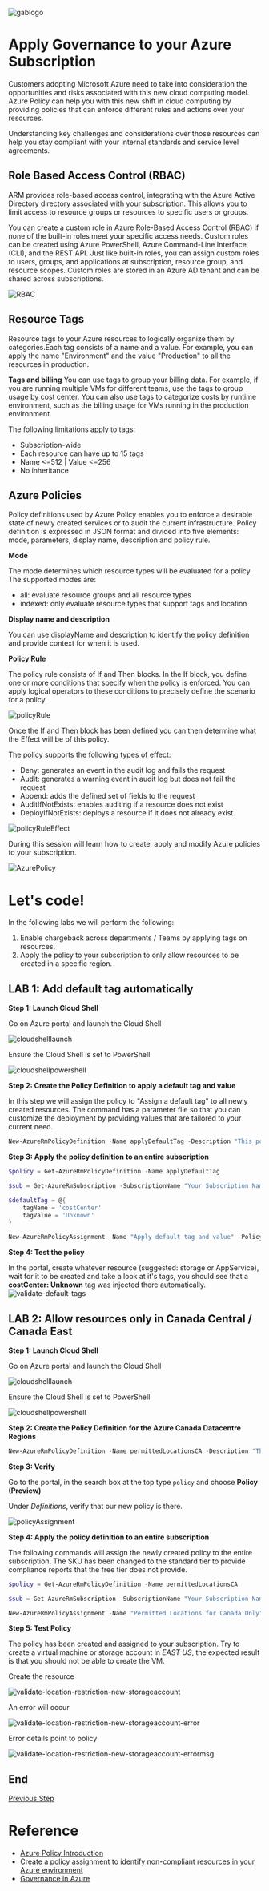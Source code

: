 ![gablogo][gablogo]
# Apply Governance to your Azure Subscription

Customers adopting Microsoft Azure need to take into consideration the opportunities and risks associated with this new cloud computing model. Azure Policy can help you with this new shift in cloud computing by providing policies that can enforce different rules and actions over your resources.

Understanding key challenges and considerations over those resources can help you stay compliant with your internal standards and service level agreements.

## Role Based Access Control (RBAC)
ARM provides role-based access control, integrating with the Azure Active Directory directory associated with your subscription.  This allows you to limit access to resource groups or resources to specific users or groups.

You can create a custom role in Azure Role-Based Access Control (RBAC) if none of the built-in roles meet your specific access needs. Custom roles can be created using Azure PowerShell, Azure Command-Line Interface (CLI), and the REST API. Just like built-in roles, you can assign custom roles to users, groups, and applications at subscription, resource group, and resource scopes. Custom roles are stored in an Azure AD tenant and can be shared across subscriptions.

![RBAC][RBAC]

## Resource Tags
Resource tags to your Azure resources to logically organize them by categories.Each tag consists of a name and a value. For example, you can apply the name "Environment" and the value "Production" to all the resources in production.

**Tags and billing**
You can use tags to group your billing data. For example, if you are running multiple VMs for different teams, use the tags to group usage by cost center. You can also use tags to categorize costs by runtime environment, such as the billing usage for VMs running in the production environment.

The following limitations apply to tags:
- Subscription-wide
- Each resource can have up to 15 tags
- Name <=512 | Value <=256
- No inheritance


## Azure Policies

Policy definitions used by Azure Policy enables you to enforce a desirable state of newly created services or to audit the current infrastructure. Policy definition is expressed in JSON format and divided into five elements: mode, parameters, display name, description and policy rule.

**Mode**

The mode determines which resource types will be evaluated for a policy. The supported modes are:
- all: evaluate resource groups and all resource types
- indexed: only evaluate resource types that support tags and location

**Display name and description**

You can use displayName and description to identify the policy definition and provide context for when it is used.

**Policy Rule**

The policy rule consists of If and Then blocks. In the If block, you define one or more conditions that specify when the policy is enforced. You can apply logical operators to these conditions to precisely define the scenario for a policy.

![policyRule][policyRule]

Once the If and Then block has been defined you can then determine what the Effect will be of this policy.

The policy supports the following types of effect:
- Deny: generates an event in the audit log and fails the request
- Audit: generates a warning event in audit log but does not fail the request
- Append: adds the defined set of fields to the request
- AuditIfNotExists: enables auditing if a resource does not exist
- DeployIfNotExists: deploys a resource if it does not already exist.

![policyRuleEffect][policyRuleEffect]

During this session will learn how to create, apply and modify Azure policies to your subscription.

![AzurePolicy][AzurePolicy]

# Let's code!

In the following labs we will perform the following:
 1. Enable chargeback across departments / Teams by applying tags on resources. 
 2. Apply the policy to your subscription to only allow resources to be created in a specific region.


## LAB 1: Add default tag automatically

**Step 1: Launch Cloud Shell**

Go on Azure portal and launch the Cloud Shell

![cloudshelllaunch][cloudshelllaunch]

Ensure the Cloud Shell is set to PowerShell

![cloudshellpowershell][cloudshellpowershell]

**Step 2: Create the Policy Definition to apply a default tag and value**

In this step we will assign the policy to "Assign a default tag" to all newly created resources. The command has a parameter file so that you can customize the deployment by providing values that are tailored to your current need.

```powershell
New-AzureRmPolicyDefinition -Name applyDefaultTag -Description "This policy configures the required default tag, and its value." -Policy "https://raw.githubusercontent.com/MSDEVMTL/GlobalAzureBootcamp2018/dev/Step9/policy/applyDefaultTag.rules.json" -Parameter "https://raw.githubusercontent.com/MSDEVMTL/GlobalAzureBootcamp2018/dev/Step9/policy/applyDefaultTag.parameters.json"
```

**Step 3: Apply the policy definition to an entire subscription**

```powershell
$policy = Get-AzureRmPolicyDefinition -Name applyDefaultTag

$sub = Get-AzureRmSubscription -SubscriptionName "Your Subscription Name"

$defaultTag = @{
	tagName = 'costCenter'
	tagValue = 'Unknown'
}

New-AzureRmPolicyAssignment -Name "Apply default tag and value" -PolicyDefinition $policy -Scope "/subscriptions/$sub" -PolicyParameterObject $defaultTag
```

**Step 4: Test the policy**

In the portal, create whatever resource (suggested: storage or AppService), wait for it to be created and take a look at it's tags, you should see that a **costCenter: Unknown** tag was injected there automatically.
![validate-default-tags][validate-default-tags]

## LAB 2: Allow resources only in Canada Central / Canada East

**Step 1: Launch Cloud Shell**

Go on Azure portal and launch the Cloud Shell

![cloudshelllaunch][cloudshelllaunch]

Ensure the Cloud Shell is set to PowerShell

![cloudshellpowershell][cloudshellpowershell]

**Step 2: Create the Policy Definition for the Azure Canada Datacentre Regions**

```powershell
New-AzureRmPolicyDefinition -Name permittedLocationsCA -Description "This policy configures restrictions to only allow resource deployment in the Canadian Azure Regions." -Policy "https://raw.githubusercontent.com/MSDEVMTL/GlobalAzureBootcamp2018/dev/Step9/policy/permittedLocationsCA.rules.json"
```
**Step 3: Verify**

Go to the portal, in the search box at the top type `policy` and choose **Policy (Preview)**

Under *Definitions*, verify that our new policy is there.

![policyAssignment][policyAssignment]

**Step 4: Apply the policy definition to an entire subscription**

The following commands will assign the newly created policy to the entire subscription.  The SKU has been changed to the standard tier to provide compliance reports that the free tier does not provide.

```powershell
$policy = Get-AzureRmPolicyDefinition -Name permittedLocationsCA

$sub = Get-AzureRmSubscription -SubscriptionName "Your Subscription Name"

New-AzureRmPolicyAssignment -Name "Permitted Locations for Canada Only" -PolicyDefinition $policy -Scope "/subscriptions/$sub" –Sku @{Name='A1';Tier='Standard'}
```

**Step 5: Test Policy**

The policy has been created and assigned to your subscription. Try to create a virtual machine or storage account in *EAST US*, the expected result is that you should not be able to create the VM.

Create the resource

![validate-location-restriction-new-storageaccount][validate-location-restriction-new-storageaccount]


An error will occur

![validate-location-restriction-new-storageaccount-error][validate-location-restriction-new-storageaccount-error]


Error details point to policy

![validate-location-restriction-new-storageaccount-errormsg][validate-location-restriction-new-storageaccount-errormsg]


## End
[Previous Step](../Step8/README.md)

# Reference
* [Azure Policy Introduction](https://docs.microsoft.com/en-us/azure/azure-policy/azure-policy-introduction)
* [Create a policy assignment to identify non-compliant resources in your Azure environment](https://docs.microsoft.com/en-us/azure/azure-policy/assign-policy-definition)
* [Governance in Azure](https://docs.microsoft.com/en-us/azure/security/governance-in-azure)

[validate-location-restriction-new-storageaccount-errormsg]: media/validate-location-restriction-new-storageaccount-errormsg.png "Validate New storage account in EAST US -- Error"
[validate-location-restriction-new-storageaccount-error]: media/validate-location-restriction-new-storageaccount-error.png "Validate New storage account in EAST US -- Error"
[validate-location-restriction-new-storageaccount]: media/validate-location-restriction-new-storageaccount.png "Validate New storage account in EAST US"
[validate-default-tags]: media/validate-default-tags.png "Validate default tags"
[cloudShellLaunch]: ./media/cloudshelllaunch.png "Cloud Shell"
[cloudshellpowershell]: ./media/cloudshellpowershell.png "Cloud Shell PowerShell"
[RBAC]: ./media/azureRBAC.png "Azure RBAC"
[policyRule]: ./media/policyRule.png "Azure Policy Rule"
[policyRuleEffect]: ./media/policyRuleEffect.png "Azure Policy Rule Effect"
[policyAssignment]: ./media/policyAssignment.png "Azure Policy Assignment"
[AzurePolicy]: ./media/add-policies.png "Azure Policy"
[gablogo]: ../media/logo-2018-500x444.png "Global Azure Bootcamp logo"